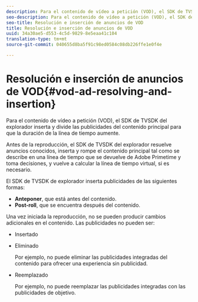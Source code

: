 ```yaml
---
description: Para el contenido de vídeo a petición (VOD), el SDK de TVSDK del explorador inserta y divide las publicidades del contenido principal para que la duración de la línea de tiempo aumente.
seo-description: Para el contenido de vídeo a petición (VOD), el SDK de TVSDK del explorador inserta y divide las publicidades del contenido principal para que la duración de la línea de tiempo aumente.
seo-title: Resolución e inserción de anuncios de VOD
title: Resolución e inserción de anuncios de VOD
uuid: 34a30ae5-d553-4c5d-9829-8e5eaa41c104
translation-type: tm+mt
source-git-commit: 040655d8ba5f91c98ed0584c08db226ffe1e0f4e

---
```



# Resolución e inserción de anuncios de VOD{#vod-ad-resolving-and-insertion}

Para el contenido de vídeo a petición (VOD), el SDK de TVSDK del explorador inserta y divide las publicidades del contenido principal para que la duración de la línea de tiempo aumente.

Antes de la reproducción, el SDK de TVSDK del explorador resuelve anuncios conocidos, inserta y rompe el contenido principal tal como se describe en una línea de tiempo que se devuelve de Adobe Primetime y toma decisiones, y vuelve a calcular la línea de tiempo virtual, si es necesario.

El SDK de TVSDK de explorador inserta publicidades de las siguientes formas:

* **Anteponer**, que está antes del contenido.
* **Post-roll**, que se encuentra después del contenido.

Una vez iniciada la reproducción, no se pueden producir cambios adicionales en el contenido. Las publicidades no pueden ser:

* Insertado
* Eliminado

   Por ejemplo, no puede eliminar las publicidades integradas del contenido para ofrecer una experiencia sin publicidad.
* Reemplazado

   Por ejemplo, no puede reemplazar las publicidades integradas con las publicidades de objetivo.

